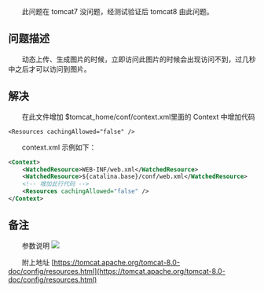 　　此问题在 tomcat7 没问题，经测试验证后 tomcat8 由此问题。

## 问题描述

　　动态上传、生成图片的时候，立即访问此图片的时候会出现访问不到，过几秒中之后才可以访问到图片。

## 解决

　　在此文件增加 $tomcat_home/conf/context.xml里面的 Context 中增加代码

```
<Resources cachingAllowed="false" /> 
```

　　context.xml 示例如下：

```xml
<Context>
    <WatchedResource>WEB-INF/web.xml</WatchedResource>
    <WatchedResource>${catalina.base}/conf/web.xml</WatchedResource>
    <!-- 增加此行代码 -->
    <Resources cachingAllowed="false" />
</Context>
```

## 备注

　　参数说明
![](http://img.lsof.fun/2018-05-25-15248197821035.jpg)

　　附上地址 [https://tomcat.apache.org/tomcat-8.0-doc/config/resources.html](https://tomcat.apache.org/tomcat-8.0-doc/config/resources.html)
